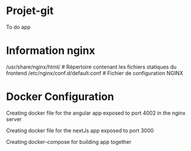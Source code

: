 # Projet-git

To do app

# Information nginx

/usr/share/nginx/html/ # Répertoire contenant les fichiers statiques du frontend
/etc/nginx/conf.d/default.conf # Fichier de configuration NGINX

# Docker Configuration
Creating docker file for  the angular app exposed to port 4002 in the nginx server

Creating docker file for the nextJs app exposed to port 3000

Creating docker-compose for building app together